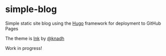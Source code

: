 # simple-blog
Simple static site blog using the [Hugo](https://gohugo.io) framework for deployment to GitHub Pages

The theme is [Ink](https://github.com/knadh/hugo-ink) by [@knadh](https://github.com/knadh)

Work in progress!